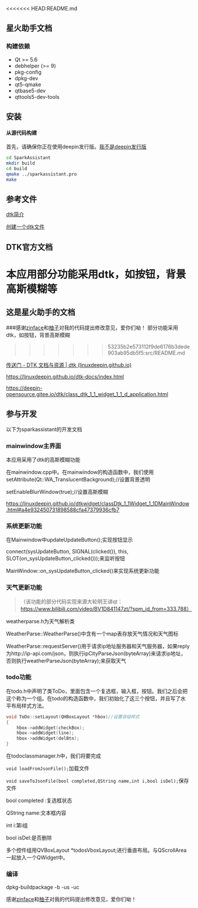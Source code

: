 <<<<<<< HEAD:README.md
## 星火助手文档



### 构建依赖

* Qt >= 5.6
* debhelper (>= 9)
* pkg-config
* dpkg-dev
* qt5-qmake
* qtbase5-dev
* qttools5-dev-tools

## 安装
#### 从源代码构建
首先，请确保你正在使用deepin发行版。[我不是deepin发行版]()
```bash
cd SparkAssistant
mkdir build
cd build
qmake ../sparkassistant.pro
make
```
参考文件
---
[dtk简介](http://www.momen.world:8880/post/46)

[创建一个dtk文件](http://www.momen.world:8880/post/63)



DTK官方文档
---

本应用部分功能采用dtk，如按钮，背景高斯模糊等
=======
## 这是星火助手的文档
###感谢[zinface](https://github.com/zinface)和[柚子](https://blog.yzzi.icu/)对我的代码提出修改意见，爱你们呦！
部分功能采用dtk，如按钮，背景高斯模糊
>>>>>>> 53235b2e573112f9de6176b3dede903ab95db5f5:src/README.md

[传送门 - DTK 文档与资源 | dtk (linuxdeepin.github.io)](https://linuxdeepin.github.io/dtk/README.zh_CN)

https://linuxdeepin.github.io/dtk-docs/index.html

https://deepin-opensource.gitee.io/dtk/class_dtk_1_1_widget_1_1_d_application.html

参与开发
---

以下为sparkassistant的开发文档



### mainwindow主界面

本应用采用了dtk的高斯模糊功能

在mainwindow.cpp中。在mainwindow的构造函数中，我们使用setAttribute(Qt::WA_TranslucentBackground);//设置背景透明

setEnableBlurWindow(true);//设置高斯模糊

https://linuxdeepin.github.io/dtkwidget/classDtk_1_1Widget_1_1DMainWindow.html#a4e932450731898588cfa47379936cfb7

### 系统更新功能

在Mainwindow中updateUpdateButton();实现按钮显示


 connect(sysUpdateButton, SIGNAL(clicked()), this, SLOT(on_sysUpdateButton_clicked()));来监听按钮


MainWindow::on_sysUpdateButton_clicked()来实现系统更新功能



### 天气更新功能

> （该功能的部分代码实现来源大轮明王讲qt：https://www.bilibili.com/video/BV1D841147zt/?spm_id_from=333.788）

weatherparse.h为天气解析类

WeatherParse::WeatherParse()中含有一个map表存放天气情况和天气图标

WeatherParse::requestServer()用于请求ip地址服务器和天气服务器，如果reply为http://ip-api.com/json，则执行ipCityParseJson(byteArray)来请求ip地址，否则执行weatherParseJson(byteArray);来获取天气

### todo功能

在todo.h中声明了类ToDo，里面包含一个复选框，输入框，按钮。我们之后会把这个称为一个组。在todo的构造函数中，我们初始化了这三个按钮，并且写了水平布局样式方法。

```c++
void ToDo::setLayout(QHBoxLayout *hbox)//设置该组样式
{
    hbox->addWidget(checkBox);
    hbox->addWidget(line);
    hbox->addWidget(delBtn);
}
```

在todoclassmanager.h中，我们将要完成  

`void loadFromJsonFile();`加载文件

 `void saveToJsonFile(bool completed,QString name,int i,bool isDel);`保存文件

bool completed :复选框状态

QString name:文本框内容

int i:第i组

bool isDel:是否删除 

多个控件组用QVBoxLayout *todosVboxLayout;进行垂直布局。与QScrollArea一起放入一个QWidget中。

  ### 编译

dpkg-buildpackage -b -us -uc



感谢[zinface](https://github.com/zinface)和[柚子](https://blog.yzzi.icu/)对我的代码提出修改意见，爱你们呦！
